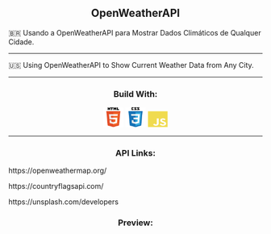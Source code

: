 <h2 align="center">OpenWeatherAPI</h2>


🇧🇷 Usando a OpenWeatherAPI para Mostrar Dados Climáticos de Qualquer Cidade.

---

🇺🇸 Using OpenWeatherAPI to Show Current Weather Data from Any City.

---
<h3 align="center">Build With:</h3>

<div align="center">
  <img src="https://raw.githubusercontent.com/devicons/devicon/master/icons/html5/html5-original-wordmark.svg" alt="html5" width="40" height="40"/> 
  <img src="https://raw.githubusercontent.com/devicons/devicon/master/icons/css3/css3-original-wordmark.svg" alt="css3" width="40" height="40"/> 
  <img alt="JS" height="32" width="40" src="https://raw.githubusercontent.com/devicons/devicon/master/icons/javascript/javascript-plain.svg">
</div>

---
<h3 align="center">API Links:</h3>
<p>https://openweathermap.org/</p>
<p>https://countryflagsapi.com/</p>
<p>https://unsplash.com/developers</p>

<h3 align="center"> Preview: </h3>
